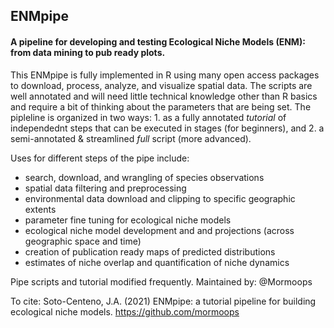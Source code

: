 ## ENMpipe
#### A pipeline for developing and testing Ecological Niche Models (ENM): from data mining to pub ready plots.

This ENMpipe is fully implemented in R using many open access packages to download, process, analyze, and visualize spatial data. The scripts are well annotated and will need little technical knowledge other than R basics and require a bit of thinking about the parameters that are being set. The pipleline is organized in two ways: 1. as a fully annotated *tutorial* of independednt steps that can be executed in stages (for beginners), and 2. a semi-annotated & streamlined *full* script (more advanced).

Uses for different steps of the pipe include:
- search, download, and wrangling of species observations 
- spatial data filtering and preprocessing
- environmental data download and clipping to specific geographic extents
- parameter fine tuning for ecological niche models
- ecological niche model development and and projections (across geographic space and time)
- creation of publication ready maps of predicted distributions
- estimates of niche overlap and quantification of niche dynamics


Pipe scripts and tutorial modified frequently. Maintained by: @Mormoops

To cite: Soto-Centeno, J.A. (2021) ENMpipe: a tutorial pipeline for building ecological niche models. https://github.com/mormoops
